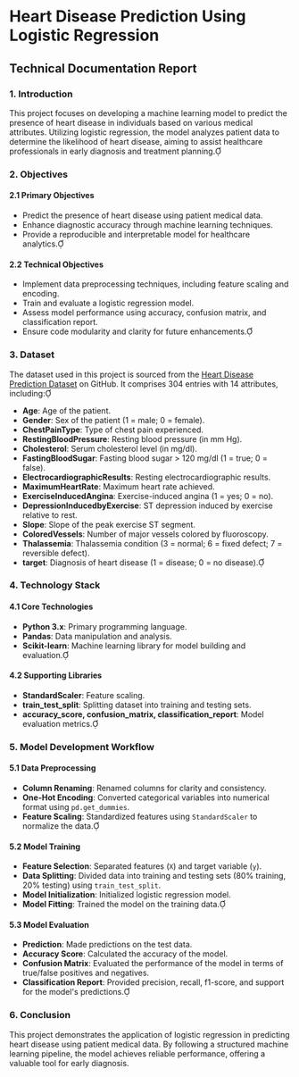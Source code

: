 # Heart Disease Prediction Using Logistic Regression

## Technical Documentation Report

### 1. Introduction
This project focuses on developing a machine learning model to predict the presence of heart disease in individuals based on various medical attributes. Utilizing logistic regression, the model analyzes patient data to determine the likelihood of heart disease, aiming to assist healthcare professionals in early diagnosis and treatment planning.

### 2. Objectives

#### 2.1 Primary Objectives
- Predict the presence of heart disease using patient medical data.
- Enhance diagnostic accuracy through machine learning techniques.
- Provide a reproducible and interpretable model for healthcare analytics.

#### 2.2 Technical Objectives
- Implement data preprocessing techniques, including feature scaling and encoding.
- Train and evaluate a logistic regression model.
- Assess model performance using accuracy, confusion matrix, and classification report.
- Ensure code modularity and clarity for future enhancements.

### 3. Dataset
The dataset used in this project is sourced from the [Heart Disease Prediction Dataset](https://raw.githubusercontent.com/kb22/Heart-Disease-Prediction/master/dataset.csv) on GitHub. It comprises 304 entries with 14 attributes, including:
- **Age**: Age of the patient.
- **Gender**: Sex of the patient (1 = male; 0 = female).
- **ChestPainType**: Type of chest pain experienced.
- **RestingBloodPressure**: Resting blood pressure (in mm Hg).
- **Cholesterol**: Serum cholesterol level (in mg/dl).
- **FastingBloodSugar**: Fasting blood sugar > 120 mg/dl (1 = true; 0 = false).
- **ElectrocardiographicResults**: Resting electrocardiographic results.
- **MaximumHeartRate**: Maximum heart rate achieved.
- **ExerciseInducedAngina**: Exercise-induced angina (1 = yes; 0 = no).
- **DepressionInducedbyExercise**: ST depression induced by exercise relative to rest.
- **Slope**: Slope of the peak exercise ST segment.
- **ColoredVessels**: Number of major vessels colored by fluoroscopy.
- **Thalassemia**: Thalassemia condition (3 = normal; 6 = fixed defect; 7 = reversible defect).
- **target**: Diagnosis of heart disease (1 = disease; 0 = no disease).

### 4. Technology Stack

#### 4.1 Core Technologies
- **Python 3.x**: Primary programming language.
- **Pandas**: Data manipulation and analysis.
- **Scikit-learn**: Machine learning library for model building and evaluation.

#### 4.2 Supporting Libraries
- **StandardScaler**: Feature scaling.
- **train_test_split**: Splitting dataset into training and testing sets.
- **accuracy_score, confusion_matrix, classification_report**: Model evaluation metrics.

### 5. Model Development Workflow

#### 5.1 Data Preprocessing
- **Column Renaming**: Renamed columns for clarity and consistency.
- **One-Hot Encoding**: Converted categorical variables into numerical format using `pd.get_dummies`.
- **Feature Scaling**: Standardized features using `StandardScaler` to normalize the data.

#### 5.2 Model Training
- **Feature Selection**: Separated features (`X`) and target variable (`y`).
- **Data Splitting**: Divided data into training and testing sets (80% training, 20% testing) using `train_test_split`.
- **Model Initialization**: Initialized logistic regression model.
- **Model Fitting**: Trained the model on the training data.

#### 5.3 Model Evaluation
- **Prediction**: Made predictions on the test data.
- **Accuracy Score**: Calculated the accuracy of the model.
- **Confusion Matrix**: Evaluated the performance of the model in terms of true/false positives and negatives.
- **Classification Report**: Provided precision, recall, f1-score, and support for the model's predictions.

### 6. Conclusion

This project demonstrates the application of logistic regression in predicting heart disease using patient medical data. By following a structured machine learning pipeline, the model achieves reliable performance, offering a valuable tool for early diagnosis.  
